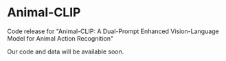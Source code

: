 # Animal-CLIP
Code release for "Animal-CLIP: A Dual-Prompt Enhanced Vision-Language Model for Animal Action Recognition"

Our code and data will be available soon.
